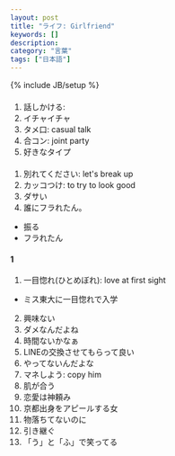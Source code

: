 ```yaml
---
layout: post
title: "ライフ: Girlfriend"
keywords: []
description: 
category: "言葉"
tags: ["日本語"]
---
```

{% include JB/setup %}

####
1. 話しかける: 
2. イチャイチャ
3. タメ口: casual talk
4. 合コン: joint party
5. 好きなタイプ

####
1. 別れてください: let's break up
2. カッコつけ: to try to look good
3. ダサい
4. 誰にフラれたん。
-  振る
- フラれたん

#### 1
1. 一目惚れ(ひとめぼれ): love at first sight
- ミス東大に一目惚れで入学
2. 興味ない
3. ダメなんだよね
4. 時間ないかなぁ
5. LINEの交換させてもらって良い
6. やってないんだよな
7. マネしよう: copy him
8. 肌が合う
9. 恋愛は神頼み
1. 京都出身をアピールする女
2. 物落ちてないのに
3. 引き継ぐ
5. 「う」と「ふ」で笑ってる




